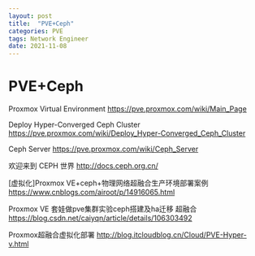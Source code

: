 ```yaml
---
layout: post
title:  "PVE+Ceph"
categories: PVE
tags: Network Engineer
date: 2021-11-08
---
```


# PVE+Ceph

Proxmox Virtual Environment 
https://pve.proxmox.com/wiki/Main_Page

Deploy Hyper-Converged Ceph Cluster
https://pve.proxmox.com/wiki/Deploy_Hyper-Converged_Ceph_Cluster

Ceph Server
https://pve.proxmox.com/wiki/Ceph_Server

欢迎来到 CEPH 世界
http://docs.ceph.org.cn/

[虚拟化]Proxmox VE+ceph+物理网络超融合生产环境部署案例
https://www.cnblogs.com/airoot/p/14916065.html

Proxmox VE 套娃做pve集群实验ceph搭建及ha迁移 超融合
https://blog.csdn.net/caiyqn/article/details/106303492

Proxmox超融合虚拟化部署
http://blog.itcloudblog.cn/Cloud/PVE-Hyper-v.html

